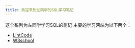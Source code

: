 ```yaml
---
title: 欢迎来到左同学的SQL学习笔记
---
```

这个系列为左同学学习SQL的笔记
主要的学习网站为以下两个：
- [LintCode](https://www.lintcode.com/learn?dimension_id=1&level_id=2)
- [W3school](https://www.w3school.com.cn/sql/sql_syntax.asp)